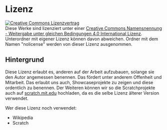 Lizenz
======

[![Creative Commons Lizenzvertrag](https://i.creativecommons.org/l/by-sa/4.0/88x31.png)](http://creativecommons.org/licenses/by-sa/4.0/)  
Diese Werke sind lizenziert unter einer [Creative Commons Namensnennung - Weitergabe unter gleichen Bedingungen 4.0 International Lizenz](http://creativecommons.org/licenses/by-sa/4.0/). Unterordner mit eigener Lizenz können davon abweichen. Ordner mit dem Namen "nolicense" werden von dieser Lizenz ausgenommen. 

Hintergrund
-----------

Diese Lizenz erlaubt es, anderen auf der Arbeit aufzubauen, solange sie den Autor angemessen benennen. Das fördert unter anderem Offenheit und Mitarbeit. Das erlaubt uns auch, Showcaseprojekte zu zeigen und diese ordentlich zu benennen. Der Weiteren können wir so die Scratchprojekte auch auf [scratch.mit.edu](https://scratch.mit.edu) hochladen, da es die selbe Lizenz älterer Version verwendet. 

Wer diese Lizenz noch verwendet:

- Wikipedia
- Scratch 
